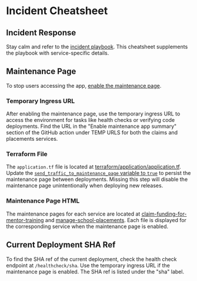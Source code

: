 # Incident Cheatsheet

## Incident Response

Stay calm and refer to the [incident playbook](https://tech-docs.teacherservices.cloud/operating-a-service/incident-playbook.html). This cheatsheet supplements the playbook with service-specific details.

## Maintenance Page

To stop users accessing the app, [enable the maintenance page](https://github.com/DFE-Digital/itt-mentor-services/actions/workflows/maintenance.yml).

### Temporary Ingress URL

After enabling the maintenance page, use the temporary ingress URL to access the environment for tasks like health checks or verifying code deployments. Find the URL in the "Enable maintenance app summary" section of the GitHub action under TEMP URLS for both the claims and placements services.

### Terraform File

The `application.tf` file is located at [terraform/application/application.tf](/terraform/application/application.tf). Update the [`send_traffic_to_maintenance_page` variable to `true`](https://github.com/DFE-Digital/itt-mentor-services/blob/1d1d321cd90f33b94f1485c7e49acea9267d9e33/terraform/application/application.tf#L125) to persist the maintenance page between deployments. Missing this step will disable the maintenance page unintentionally when deploying new releases.

### Maintenance Page HTML

The maintenance pages for each service are located at [claim-funding-for-mentor-training](/maintenance_page/html/claim-funding-for-mentor-training.html) and [manage-school-placements](/maintenance_page/html/manage-school-placements.html). Each file is displayed for the corresponding service when the maintenance page is enabled.

## Current Deployment SHA Ref

To find the SHA ref of the current deployment, check the health check endpoint at `/healthcheck/sha`. Use the temporary ingress URL if the maintenance page is enabled. The SHA ref is listed under the "sha" label.
